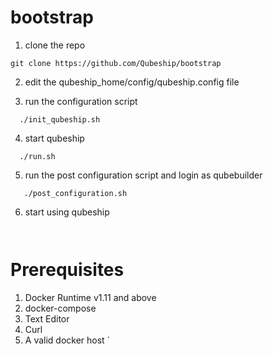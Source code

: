 # bootstrap
1. clone the repo
```
git clone https://github.com/Qubeship/bootstrap
```
2. edit the qubeship_home/config/qubeship.config file

3.  run the configuration script
```
  ./init_qubeship.sh
```

4. start qubeship 
```
  ./run.sh
```
5. run the post configuration script and login as qubebuilder
```
   ./post_configuration.sh 
```

6. start using qubeship
```
  
```

# Prerequisites
1. Docker Runtime v1.11 and above
2. docker-compose
3. Text Editor
4. Curl 
5. A valid docker host
`

